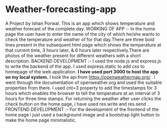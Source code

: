 # Weather-forecasting-app
A Project by Ishan Porwal.
This is an app which shows temperature and weather forecast of the complete day.
WORKING OF APP :-
In the home page the user have to enter the name of the city of which he/she wants to check the temperature and weather of for that day.There are three bold lines present in the subsequent html page which shows the temperature at that current time, 3 hours later, & 6 hours later respectively.There are photos of the weather present for different weathers with a short description. 
BACKEND DEVELOPMENT :-
I used the node.js and express.js to write the backend of the app. I used express.static to add css to homepage of the web application.
**I have used port 3000 to host the app on my local system.**
I took the api from https://openweathermap.org/ . i went through the documentation of openweather.org and used the suitable properties from there. I used cnt=3 property to add the timestamps for 3 hours which enables the browser to tell the temperature at an interval of 3 hours for three time stamps. For returning the weather after user clicks the check button on the home page, i have used res.write and res.send .
FRONTEND DEVELOPMENT :-
For the development of the frontend of the home page i just used a background image and a bootstrap light button to make the home page minimalistic.
